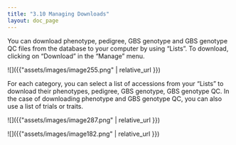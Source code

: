 ```yaml
---
title: "3.10 Managing Downloads"
layout: doc_page
---
```


You can download phenotype, pedigree, GBS genotype and GBS genotype QC files from the database to your computer by using “Lists”. To download, clicking on “Download” in the “Manage” menu.

![]({{"assets/images/image255.png" | relative_url }})

For each category, you can select a list of accessions from your “Lists” to download their phenotypes, pedigree, GBS genotype, GBS genotype QC. In the case of downloading phenotype and GBS genotype QC, you can also use a list of trials or traits.

![]({{"assets/images/image287.png" | relative_url }})

![]({{"assets/images/image182.png" | relative_url }})
